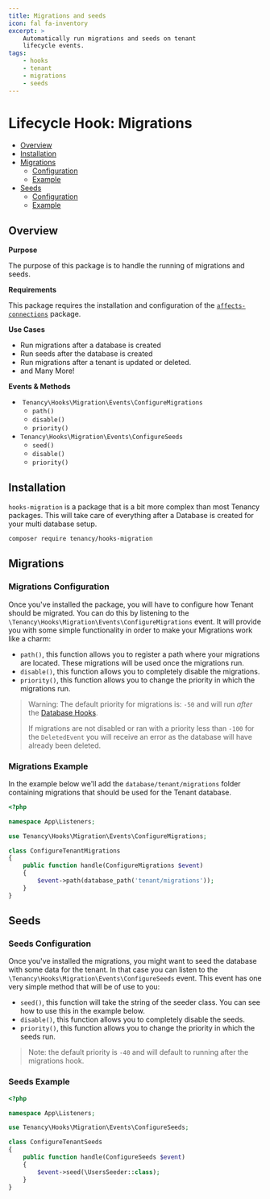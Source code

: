 ```yaml
---
title: Migrations and seeds
icon: fal fa-inventory
excerpt: >
    Automatically run migrations and seeds on tenant
    lifecycle events.
tags:
    - hooks
    - tenant
    - migrations
    - seeds
---
```


# Lifecycle Hook: Migrations

- [Overview](#overview)
- [Installation](#installation)
- [Migrations](#migrations)
  - [Configuration](#migrations-configuration)
  - [Example](#migrations-example)
- [Seeds](#seeds)
  - [Configuration](#seeds-configuration)
  - [Example](#seeds-example)

## Overview

**Purpose**

The purpose of this package is to handle the running of migrations and seeds.

**Requirements**

This package requires the installation and configuration of the [`affects-connections`](https://tenancy.dev/docs/tenancy/1.x/affects-connections) package. 

**Use Cases**

- Run migrations after a database is created
- Run seeds after the database is created
- Run migrations after a tenant is updated or deleted.
- and Many More!

**Events & Methods**

- ​	`Tenancy\Hooks\Migration\Events\ConfigureMigrations`
  - `path()`
  - `disable()`
  - `priority()`
- `Tenancy\Hooks\Migration\Events\ConfigureSeeds`
  - `seed()`
  - `disable()`
  - `priority()`

## Installation

`hooks-migration` is a package that is a bit more complex than most Tenancy packages. This will take care of everything after a Database is created for your multi database setup.

```bash
composer require tenancy/hooks-migration
```

## Migrations

### Migrations Configuration

Once you've installed the package, you will have to configure how Tenant should be migrated. You can do this by listening to the `\Tenancy\Hooks\Migration\Events\ConfigureMigrations` event. It will provide you with some simple functionality in order to make your Migrations work like a charm:
- `path()`, this function allows you to register a path where your migrations are located. These migrations will be used once the migrations run.
- `disable()`, this function allows you to completely disable the migrations.
- `priority()`, this function allows you to change the priority in which the migrations run.

> Warning: The default priority for migrations is: `-50` and will run *after* the [Database Hooks](hooks-database).
>
> If migrations are not disabled or ran with a priority less than `-100` for the `DeletedEvent` you will receive an error as the database will have already been deleted.

### Migrations Example
In the example below we'll add the `database/tenant/migrations` folder containing migrations that should be used for the Tenant database.

```php
<?php

namespace App\Listeners;

use Tenancy\Hooks\Migration\Events\ConfigureMigrations;

class ConfigureTenantMigrations
{
    public function handle(ConfigureMigrations $event)
    {
        $event->path(database_path('tenant/migrations'));
    }
}
```

## Seeds

### Seeds Configuration

Once you've installed the migrations, you might want to seed the database with some data for the tenant. In that case you can listen to the `\Tenancy\Hooks\Migration\Events\ConfigureSeeds` event. This event has one very simple method that will be of use to you:
- `seed()`, this function will take the string of the seeder class. You can see how to use this in the example below.
- `disable()`, this function allows you to completely disable the seeds.
- `priority()`, this function allows you to change the priority in which the seeds run.

> Note: the default priority is `-40` and will default to running after the migrations hook.

### Seeds Example

```php
<?php

namespace App\Listeners;

use Tenancy\Hooks\Migration\Events\ConfigureSeeds;

class ConfigureTenantSeeds
{
    public function handle(ConfigureSeeds $event)
    {
        $event->seed(\UsersSeeder::class);
    }
}
```
